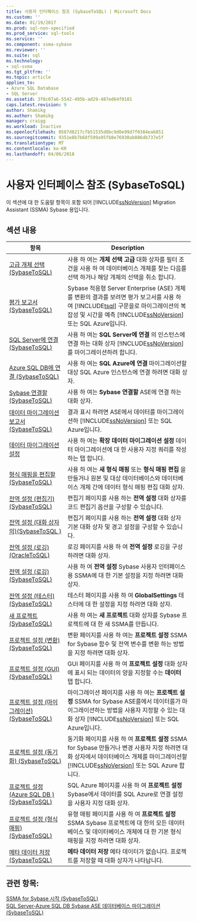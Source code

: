 ```yaml
---
title: 사용자 인터페이스 참조 (SybaseToSQL) | Microsoft Docs
ms.custom: ''
ms.date: 01/19/2017
ms.prod: sql-non-specified
ms.prod_service: sql-tools
ms.service: ''
ms.component: ssma-sybase
ms.reviewer: ''
ms.suite: sql
ms.technology:
- sql-ssma
ms.tgt_pltfrm: ''
ms.topic: article
applies_to:
- Azure SQL Database
- SQL Server
ms.assetid: 3f8c07a6-5542-495b-ad29-487ed64f0101
caps.latest.revision: 9
author: Shamikg
ms.author: Shamikg
manager: craigg
ms.workload: Inactive
ms.openlocfilehash: 0587d8217cfb51535d0bc9d0e99d7f0384eab851
ms.sourcegitcommit: 9351e8b7b68f599a95fb8e76930ab886db737e5f
ms.translationtype: MT
ms.contentlocale: ko-KR
ms.lasthandoff: 04/06/2018
---
```

# <a name="user-interface-reference-sybasetosql"></a>사용자 인터페이스 참조 (SybaseToSQL)
이 섹션에 대 한 도움말 항목이 포함 되어 [!INCLUDE[ssNoVersion](../../includes/ssnoversion_md.md)] Migration Assistant (SSMA) Sybase 용입니다.  
  
## <a name="in-this-section"></a>섹션 내용  
  
|항목|Description|  
|---------|---------------|  
|[고급 개체 선택 &#40;SybaseToSQL&#41;](../../ssma/sybase/advanced-object-selection-sybasetosql.md)|사용 하 여는 **개체 선택 고급** 대화 상자를 필터 조건을 사용 하 여 데이터베이스 개체를 찾는 다음를 선택 하거나 해당 개체의 선택을 취소 합니다.|  
|[평가 보고서 &#40;SybaseToSQL&#41;](../../ssma/sybase/assessment-report-sybasetosql.md)|Sybase 적응형 Server Enterprise (ASE) 개체를 변환의 결과를 보려면 평가 보고서를 사용 하 여 [!INCLUDE[tsql](../../includes/tsql_md.md)] 구문을로 마이그레이션의 복잡성 및 시간을 예측 [!INCLUDE[ssNoVersion](../../includes/ssnoversion_md.md)] 또는 SQL Azure입니다.|  
|[SQL Server에 연결 &#40;SybaseToSQL&#41;](../../ssma/sybase/connect-to-sql-server-sybasetosql.md)|사용 하 여는 **SQL Server에 연결** 의 인스턴스에 연결 하는 대화 상자 [!INCLUDE[ssNoVersion](../../includes/ssnoversion_md.md)] 를 마이그레이션하려 합니다.|  
|[Azure SQL DB에 연결 &#40;SybaseToSQL&#41;](../../ssma/sybase/connect-to-azure-sql-db-sybasetosql.md)|사용 하 여는 **SQL Azure에 연결** 마이그레이션할 대상 SQL Azure 인스턴스에 연결 하려면 대화 상자.|  
|[Sybase 연결할 &#40;SybaseToSQL&#41;](../../ssma/sybase/connect-to-sybase-sybasetosql.md)|사용 하 여는 **Sybase 연결할** ASE에 연결 하는 대화 상자.|  
|[데이터 마이그레이션 보고서 &#40;SybaseToSQL&#41;](../../ssma/sybase/data-migration-report-sybasetosql.md)|결과 표시 하려면 ASE에서 데이터를 마이그레이션하 [!INCLUDE[ssNoVersion](../../includes/ssnoversion_md.md)] 또는 SQL Azure입니다.|  
|[데이터 마이그레이션 설정](http://msdn.microsoft.com/en-us/94d7a083-2dbc-4e3d-94dd-92b7ff9d0c2d)|사용 하 여는 **확장 데이터 마이그레이션 설정** 데이터 마이그레이션에 대 한 사용자 지정 쿼리를 작성 하는 탭 합니다.|  
|[형식 매핑을 편집할 &#40;SybaseToSQL&#41;](../../ssma/sybase/edit-type-mapping-sybasetosql.md)|사용 하 여는 **새 형식 매핑** 또는 **형식 매핑 편집** 을 만들거나 원본 및 대상 데이터베이스와 데이터베이스 개체 간에 데이터 형식 매핑 편집 대화 상자.|  
|[전역 설정 &#40;편집기&#41; &#40;SybaseToSQL&#41;](../../ssma/sybase/global-settings-editor-sybasetosql.md)|편집기 페이지를 사용 하는 **전역 설정** 대화 상자를 코드 편집기 옵션을 구성할 수 있습니다.|  
|[전역 설정 &#40;대화 상자의&#41;&#40;SybaseToSQL  &#41;](../../ssma/sybase/global-settings-dialogs-sybasetosql.md)|편집기 페이지를 사용 하는 **전역 설정** 대화 상자 기본 대화 상자 및 경고 설정을 구성할 수 있습니다.|  
|[전역 설정 &#40;로깅&#41; &#40;OracleToSQL&#41;](../../ssma/oracle/global-settings-logging-oracletosql.md)|로깅 페이지를 사용 하 여 **전역 설정** 로깅을 구성 하려면 대화 상자.|  
|[전역 설정 &#40;로깅&#41; &#40;SybaseToSQL&#41;](../../ssma/sybase/global-settings-logging-sybasetosql.md)|사용 하 여 **전역 설정** Sybase 사용자 인터페이스용 SSMA에 대 한 기본 설정을 지정 하려면 대화 상자.|  
|[전역 설정 &#40;테스터&#41; &#40;SybaseToSQL&#41;](../../ssma/sybase/global-settings-tester-sybasetosql.md)|테스터 페이지를 사용 하 여 **GlobalSettings** 테스터에 대 한 설정을 지정 하려면 대화 상자.|  
|[새 프로젝트 &#40;SybaseToSQL&#41;](../../ssma/sybase/new-project-sybasetosql.md)|사용 하 여는 **새 프로젝트** 대화 상자를 Sybase 프로젝트에 대 한 새 SSMA를 만듭니다.|  
|[프로젝트 설정 &#40;변환&#41; &#40;SybaseToSQL&#41;](../../ssma/sybase/project-settings-conversion-sybasetosql.md)|변환 페이지를 사용 하 여는 **프로젝트 설정** SSMA for Sybase 함수 및 전역 변수를 변환 하는 방법을 지정 하려면 대화 상자.|  
|[프로젝트 설정 &#40;GUI&#41; &#40;SybaseToSQL&#41;](../../ssma/sybase/project-settings-gui-sybasetosql.md)|GUI 페이지를 사용 하 여 **프로젝트 설정** 대화 상자에 표시 되는 데이터의 양을 지정할 수는 **데이터** 탭 합니다.|  
|[프로젝트 설정 &#40;마이그레이션&#41; &#40;SybaseToSQL&#41;](../../ssma/sybase/project-settings-migration-sybasetosql.md)|마이그레이션 페이지를 사용 하 여는 **프로젝트 설정** SSMA for Sybase ASE를에서 데이터를가 마이그레이션하는 방법을 사용자 지정할 수 있는 대화 상자 [!INCLUDE[ssNoVersion](../../includes/ssnoversion_md.md)] 또는 SQL Azure입니다.|  
|[프로젝트 설정 &#40;동기화&#41; &#40;SybaseToSQL&#41;](../../ssma/sybase/project-settings-synchronization-sybasetosql.md)|동기화 페이지를 사용 하 여 **프로젝트 설정** SSMA for Sybase 만들거나 변경 사용자 지정 하려면 대화 상자에서 데이터베이스 개체를 마이그레이션할 [!INCLUDE[ssNoVersion](../../includes/ssnoversion_md.md)] 또는 SQL Azure 합니다.|  
|[프로젝트 설정 &#40;Azure SQL DB &#41; &#40;SybaseToSQL&#41;](../../ssma/sybase/project-settings-azure-sql-db-sybasetosql.md)|SQL Azure 페이지를 사용 하 여 **프로젝트 설정** Sybase에서 데이터를 SQL Azure로 연결 설정을 사용자 지정 대화 상자.|  
|[프로젝트 설정 &#40;형식 매핑&#41; &#40;SybaseToSQL&#41;](../../ssma/sybase/project-settings-type-mapping-sybasetosql.md)|유형 매핑 페이지를 사용 하 여 **프로젝트 설정** SSMA Sybase 프로젝트에 대 한의 모든 데이터베이스 및 데이터베이스 개체에 대 한 기본 형식 매핑을 지정 하려면 대화 상자.|  
|[메타 데이터 저장 &#40;SybaseToSQL&#41;](../../ssma/sybase/save-metadata-sybasetosql.md)|**메타 데이터 저장** 메타 데이터가 없습니다. 프로젝트를 저장할 때 대화 상자가 나타납니다.|  
  
## <a name="see-also"></a>관련 항목:  
[SSMA for Sybase 시작 &#40;SybaseToSQL&#41;](../../ssma/sybase/getting-started-with-ssma-for-sybase-sybasetosql.md)  
[SQL Server-Azure SQL DB Sybase ASE 데이터베이스 마이그레이션 &#40;SybaseToSQL&#41;](../../ssma/sybase/migrating-sybase-ase-databases-to-sql-server-azure-sql-db-sybasetosql.md)  
  

